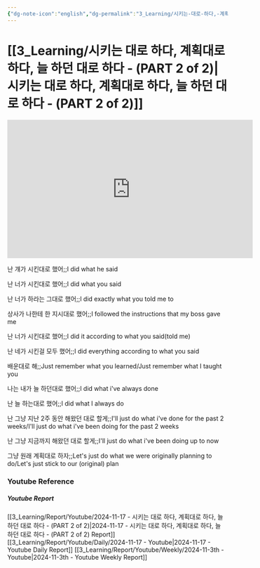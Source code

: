 ```yaml
---
{"dg-note-icon":"english","dg-permalink":"3_Learning/시키는-대로-하다,-계획대로-하다,-늘-하던-대로-하다---(PART-2-of-2)","created-date":"2024-11-17 11:55:48 am","date":"2024-11-17","type":"youtube","tags":["youtube","english","flashcards"],"aliases":null,"youtuber":"빨모쌤","channelName":"라이브 아카데미","link":"https://www.youtube.com/watch?v=lMYwgGoAWbA","img":"https://img.youtube.com/vi/lMYwgGoAWbA/0.jpg","dg-publish":true,"permalink":"/3_Learning/시키는-대로-하다,-계획대로-하다,-늘-하던-대로-하다---(PART-2-of-2)/","dgPassFrontmatter":true,"noteIcon":"english"}
---
```


# [[3_Learning/시키는 대로 하다, 계획대로 하다, 늘 하던 대로 하다 - (PART 2 of 2)\|시키는 대로 하다, 계획대로 하다, 늘 하던 대로 하다 - (PART 2 of 2)]]


<div class="container-root"><span></span></div><div><div class="container-root"><iframe width="560" height="315" src="https://www.youtube.com/embed/lMYwgGoAWbA" title="YouTube video player" frameborder="0" allow="accelerometer; autoplay; clipboard-write; encrypted-media; gyroscope; picture-in-picture; web-share" allowfullscreen=""></iframe></div></div>

난 걔가 시킨대로 했어;;I did what he said
<!--SR:!2025-01-19,4,210-->
난 너가 시킨대로 했어;;I did what you said
<!--SR:!2025-02-06,23,283-->
난 너가 하라는 그대로 했어;;I did exactly what you told me to
<!--SR:!2025-01-25,16,243-->
상사가 나한테 한 지시대로 했어;;I followed the instructions that my boss gave me
<!--SR:!2025-01-19,3,203-->
난 너가 시킨대로 했어;;I did it according to what you said(told me)
<!--SR:!2025-01-20,4,183-->
난 네가 시킨걸 모두 했어;;I did everything according to what you said
<!--SR:!2025-01-16,2,150-->

배운대로 해;;Just remember what you learned/Just remember what I taught you
<!--SR:!2025-01-22,5,190-->

나는 내가 늘 하던대로 했어;;I did what i've always done
<!--SR:!2024-11-27,3,250-->
난 늘 하는대로 했어;;I did what I always do
<!--SR:!2025-02-15,28,243-->
난 그냥 지난 2주 동안 해왔던 대로 할게;;I'll just do what i've done for the past 2 weeks/I'll just do what i've been doing for the past 2 weeks
<!--SR:!2025-01-30,28,270-->
난 그냥 지금까지 해왔던 대로 할게;;I'll just do what i've been doing up to now
<!--SR:!2025-01-22,6,223-->

그냥 원래 계획대로 하자;;Let's just do what we were originally planning to do/Let's just stick to our (original) plan
<!--SR:!2025-02-24,50,250-->












### Youtube Reference
##### Youtube Report
[[3_Learning/Report/Youtube/2024-11-17 - 시키는 대로 하다, 계획대로 하다, 늘 하던 대로 하다 - (PART 2 of 2)\|2024-11-17 - 시키는 대로 하다, 계획대로 하다, 늘 하던 대로 하다 - (PART 2 of 2) Report]]
[[3_Learning/Report/Youtube/Daily/2024-11-17 - Youtube\|2024-11-17 - Youtube Daily Report]]
[[3_Learning/Report/Youtube/Weekly/2024-11-3th - Youtube\|2024-11-3th - Youtube Weekly Report]]


